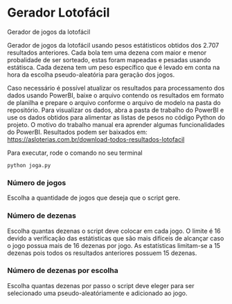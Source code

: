 # Gerador Lotofácil
Gerador de jogos da lotofácil

Gerador de jogos da lotofácil usando pesos estátisticos obtidos dos 2.707 resultados anteriores. Cada bola tem uma dezena com maior e menor probalidade de ser sorteado, estas foram mapeadas e pesadas usando estátisca. Cada dezena tem um peso específico que é levado em conta na hora da escolha pseudo-aleatória para geração dos jogos.

Caso necessário é possível atualizar os resultados para processamento dos dados usando PowerBI, baixe o arquivo contendo os resultados em formato de planilha e prepare o arquivo conforme o arquivo de modelo na pasta do repositório. Para visualizar os dados, abra a pasta de trabalho do PowerBI e use os dados obtidos para alimentar as listas de pesos no código Python do projeto. O motivo do trabalho manual era aprender algumas funcionalidades do PowerBI. Resultados podem ser baixados em: https://asloterias.com.br/download-todos-resultados-lotofacil

Para executar, rode o comando no seu terminal

```
python joga.py
```

### Número de jogos
Escolha a quantidade de jogos que deseja que o script gere.

### Número de dezenas
Escolha quantas dezenas o script deve colocar em cada jogo. O limite é 16 devido a verificação das estátisticas que são mais difíceis de alcançar caso o jogo possua mais de 16 dezenas por jogo. As estatísticas limitam-se a 15 dezenas pois todos os resultados anteriores possuem 15 dezenas.

### Número de dezenas por escolha
Escolha quantas dezenas por passo o script deve eleger para ser selecionado uma pseudo-aleatóriamente e adicionado ao jogo.
